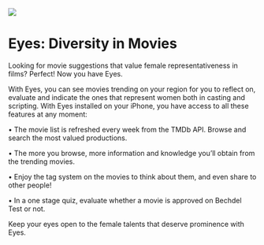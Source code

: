 <img src="icon.png" align="center" />

# Eyes: Diversity in Movies

Looking for movie suggestions that value female representativeness in films?
Perfect! Now you have Eyes.

With Eyes, you can see movies trending on your region for you to reflect on, evaluate and indicate the ones that represent women both in casting and scripting. With Eyes installed on your iPhone, you have access to all these features at any moment:

• The movie list is refreshed every week from the TMDb API. Browse and search the most valued productions.

• The more you browse, more information and knowledge you’ll obtain from the trending movies.

• Enjoy the tag system on the movies to think about them, and even share to other people!

• In a one stage quiz, evaluate whether a movie is approved on Bechdel Test or not.

Keep your eyes open to the female talents that deserve prominence with Eyes.
